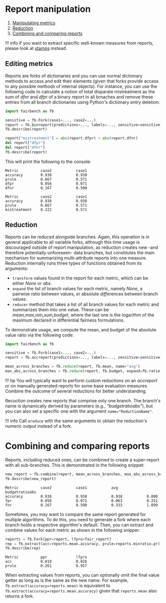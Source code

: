 # Report manipulation

1. [Manipulating metrics](#manipulating-metrics)
2. [Reduction](#reduction)
3. [Combining and comparing reports](#combining-and-comparing-reports)

!!! info
    If you want to extract specific well-known measures
    from reports, please look at 
    [stamps](../basics/modelcards.md#stamps) instead.

## Editing metrics

Reports are forks of dictionaries and you can use normal
dictionary methods to access and edit their elements (given
that forks provide access to any possible methods of internal
objects). For instance, you can use the following code
to calculate a notion of total disparate mistreatment as the sum
of *dfnr* and *dfpr* of a binary report in all brnaches
and remove these entries from all branch
dictionaries using Python's dictionary entry deletion:

```python
import fairbench as fb

sensitive = fb.Fork(case1=..., case2=...)
report = fb.binreport(predictions=..., labels=..., sensitive=sensitive)
fb.describe(report)

report["mistreatment"] = abs(report.dfpr) + abs(report.dfnr)
del report["dfpr"]
del report["dfnr"]
fb.describe(report)
```

This will print the following to the console:

```
Metric          case2           case1          
accuracy        0.938           0.938          
prule           0.667           0.571          
dfpr            0.056           0.071          
dfnr            0.167           0.500          

Metric          case2           case1          
accuracy        0.938           0.938          
prule           0.667           0.571          
mistreatment    0.222           0.571
```


## Reduction

Reports can be reduced alongside branches. Again,
this operation is in general applicable to all variable forks,
although this time usage is discouraged outside of 
report manipulation, as reduction creates new -and therefore potentially 
unforeseen- data branches, but constitutes the main mechanism
for summarizing multi-attribute reports into one measure.
Reduction internally runs three types of functions obtained
from its arguments:

- `transform` values found in the report for each metric, which can be either *None* or *abs*.
- `expand` the list of branch values for each metric, namely *None*, a pairwise *ratio* between values, or absolute *diff*erences between branch values.
- `reducer` method that takes a list of all branch values for each metric and summarizes them into one value. These can be *mean,max,min,sum,budget*, where the last one is the logarithm of the maximum declared in differential fairness formulations.

To demonstrate usage,
we compute the mean, and budget of the absolute value ratio
via the following code:

```python
import fairbench as fb

sensitive = fb.Fork(case1=..., case2=...)
report = fb.accreport(predictions=..., labels=..., sensitive=sensitive)

mean_across_branches = fb.reduce(report, fb.mean, name="avg")
max_abs_across_branches = fb.reduce(report, fb.budget, expand=fb.ratio, transform=fb.abs)
```


!!! tip
    You will typically want to perform custom reductions on
    an *accreport* or on manually generated reports for 
    some base evaluation measures. Combine the 
    outcome of several reductions for better understanding.
 
Recuction creates new reports that comprise only one branch.
The branch's name is dynamically derived by parameters 
(e.g., *"budgetratioabs"*), but you can also set 
a specific one with the argument `name="ReductionName"`. 

!!! info
    Call `areduce` with the same arguments to 
    obtain the reduction's numeric output instead of a fork.

# Combining and comparing reports

Reports, including reduced ones, can be combined to
create a super-report with all sub-branches. This 
is demonstrated in the following snippet:

```python
new_report = fb.combine(report, mean_across_branches, max_abs_across_branches)
fb.describe(new_report)
```

```
Metric          case2           case1           avg             budgetratioabs 
accuracy        0.938           0.938           0.938           0.000          
fpr             0.056           0.071           0.063           0.251          
fnr             0.167           0.500           0.333           1.099    
```

Sometimes, you may want to compare the same report
generated for multiple algorithms. To do this, you
need to generate a fork where each branch holds
a respective algorithm's default. Then, you can 
extract and combine values for each metric as
shown in the following snipper:

```python
reports = fb.Fork(ppr=report, lfpro=fair_report)
rep = fb.extract(acc=reports.mean.accuracy, prule=reports.minratio.pr)
fb.describe(rep)
```

```
Metric          ppr             lfpro          
acc             0.819           0.826          
prule           0.261           0.957    
```

When extracting values from reports, you can optionally
omit the final value getter as long as is the same as the
new name. For example, `fb.extract(accuracy=reports.mean)`
is equivalent to `fb.extract(accuracy=reports.mean.accuracy)`
given that `reports.mean` also returns a fork.
